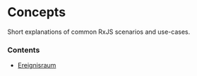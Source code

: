 # Concepts

Short explanations of common RxJS scenarios and use-cases.

### Contents
* [Ereignisraum](ereignisraum.md)